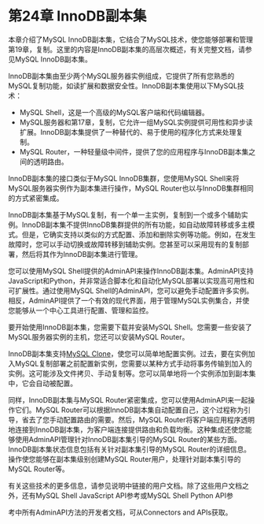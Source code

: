 # 第24章 InnoDB副本集

本章介绍了MySQL InnoDB副本集，它结合了MySQL技术，使您能够部署和管理第19章，复制。这里的内容是InnoDB副本集的高层次概述，有关完整文档，请参见MySQL InnoDB副本集。

InnoDB副本集由至少两个MySQL服务器实例组成，它提供了所有您熟悉的MySQL复制功能，如读扩展和数据安全性。InnoDB副本集使用以下MySQL技术：

- MySQL Shell，这是一个高级的MySQL客户端和代码编辑器。
- MySQL服务器和第17章，复制，它允许一组MySQL实例提供可用性和异步读扩展。InnoDB副本集提供了一种替代的、易于使用的程序化方式来处理复制。
- MySQL Router，一种轻量级中间件，提供了您的应用程序与InnoDB副本集之间的透明路由。

InnoDB副本集的接口类似于MySQL InnoDB集群，您使用MySQL Shell来将MySQL服务器实例作为副本集进行操作，MySQL Router也以与InnoDB集群相同的方式紧密集成。

InnoDB副本集基于MySQL复制，有一个单一主实例，复制到一个或多个辅助实例。InnoDB副本集不提供InnoDB集群提供的所有功能，如自动故障转移或多主模式。但是，它确实支持以类似的方式配置、添加和删除实例等功能。例如，在发生故障时，您可以手动切换或故障转移到辅助实例。您甚至可以采用现有的复制部署，然后将其作为InnoDB副本集进行管理。

您可以使用MySQL Shell提供的AdminAPI来操作InnoDB副本集。AdminAPI支持JavaScript和Python，并非常适合脚本化和自动化MySQL部署以实现高可用性和可扩展性。通过使用MySQL Shell的AdminAPI，您可以避免手动配置许多实例。相反，AdminAPI提供了一个有效的现代界面，用于管理MySQL实例集合，并使您能够从一个中心工具进行配置、管理和监控。

要开始使用InnoDB副本集，您需要下载并安装MySQL Shell。您需要一些安装了MySQL服务器实例的主机，您还可以安装MySQL Router。

InnoDB副本集支持[MySQL Clone](../05.MySQL服务器管理/05.06.MySQL服务器插件/05.06.07.Clone插件/05.06.07.00.Clone插件.md)，使您可以简单地配置实例。过去，要在实例加入MySQL复制部署之前配置新实例，您需要以某种方式手动将事务传输到加入的实例。这可能涉及文件拷贝、手动复制等。您可以简单地将一个实例添加到副本集中，它会自动被配置。

同样，InnoDB副本集与MySQL Router紧密集成，您可以使用AdminAPI来一起操作它们。MySQL Router可以根据InnoDB副本集自动配置自己，这个过程称为引导，省去了您手动配置路由的需要。然后，MySQL Router将客户端应用程序透明地连接到InnoDB副本集，为客户端连接提供路由和负载均衡。这种集成还使您能够使用AdminAPI管理针对InnoDB副本集引导的MySQL Router的某些方面。InnoDB副本集状态信息包括有关针对副本集引导的MySQL Router的详细信息。操作使您能够在副本集级别创建MySQL Router用户，处理针对副本集引导的MySQL Router等。

有关这些技术的更多信息，请参见说明中链接的用户文档。除了这些用户文档之外，还有MySQL Shell JavaScript API参考或MySQL Shell Python API参

考中所有AdminAPI方法的开发者文档，可从Connectors and APIs获取。
